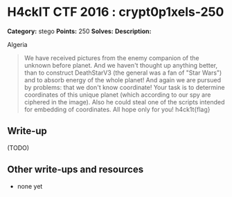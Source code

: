 # H4ckIT CTF 2016 : crypt0p1xels-250

**Category:** stego
**Points:** 250
**Solves:**
**Description:**

Algeria

> We have received pictures from the enemy companion of the unknown before planet. And we haven't thought up anything better, than to construct DeathStarV3 (the general was a fan of "Star Wars") and to absorb energy of the whole planet! And again we are pursued by problems: that we don't know coordinate! Your task is to determine coordinates of this unique planet (which according to our spy are ciphered in the image). Also he could steal one of the scripts intended for embedding of coordinates. All hope only for you!  h4ck1t{flag}

## Write-up

(TODO)

## Other write-ups and resources

* none yet

